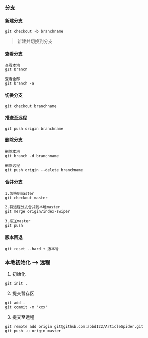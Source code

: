 ### 分支

#### 新建分支

```shell
git checkout -b branchname
```

> 新建并切换到分支

#### 查看分支

```shell
查看本地
git branch

查看全部
git branch -a
```

#### 切换分支

```shell
git checkout branchname
```

#### 推送至远程

```shell
git push origin branchname
```

#### 删除分支

```shell
删除本地
git branch -d branchname

删除远程
git push origin --delete branchname
```

#### 合并分支

```shell
1.切换到master
git checkout master

2.将远程分支合并到本地master
git merge origin/index-swiper

3.推送master
git push
```

#### 版本回退

```shell
git reset --hard + 版本号
```

### 本地初始化 --> 远程

1. 初始化

```shell
git init .
```

2. 提交暂存区

```shell
git add .
git commit -m 'xxx'
```

3. 提交至远程

```shell
git remote add origin git@github.com:abbd122/ArticleSpider.git
git push -u origin master
```

